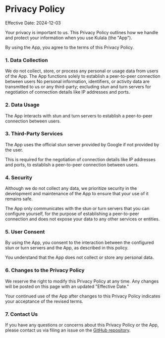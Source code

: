 # Privacy Policy

Effective Date: 2024-12-03

Your privacy is important to us.
This Privacy Policy outlines how we handle and protect your information when you use
Kulala (the "App").

By using the App, you agree to the terms of this Privacy Policy.

### 1. Data Collection

We do not collect, store, or process any personal or usage data from users of the App.
The App functions solely to establish a peer-to-peer connection between users
No personal information, identifiers, or activity data are transmitted to us or any third-party;
excluding stun and turn servers for negotiation of connection details like IP addresses and ports.

### 2. Data Usage

The App interacts with stun and turn servers to establish a peer-to-peer connection between users.

### 3. Third-Party Services

The App uses the official stun server provided by Google
if not provided by the user.

This is required for the negotiation of connection details like IP addresses and ports,
to establish a peer-to-peer connection between users.

### 4. Security

Although we do not collect any data,
we prioritize security in the development and maintenance of the App to
ensure that your use of it remains safe.

The App only communicates with the stun or turn servers
that you can configure yourself,
for the purpose of establishing a peer-to-peer connection and
does not expose your data to any other services or entities.

### 5. User Consent

By using the App,
you consent to the interaction between the configured stun or turn servers and the App,
as described in this policy.

You understand that the App does not collect or store any personal data.

### 6. Changes to the Privacy Policy

We reserve the right to modify this Privacy Policy at any time.
Any changes will be posted on this page with an updated "Effective Date."

Your continued use of the App after changes to this Privacy Policy indicates
your acceptance of the revised terms.

### 7. Contact Us

If you have any questions or concerns about this Privacy Policy or the App,
please contact us via filing an issue on the
[GitHub repository](https://github.com/mistweaverco/kulala/issues/new).

